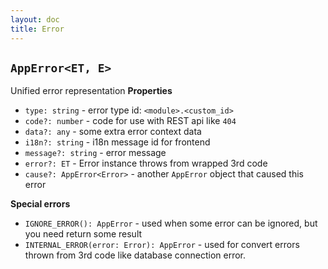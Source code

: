 ```yaml
---
layout: doc
title: Error
---
```


## `AppError<ET, E>`

Unified error representation
**Properties**
- `type: string` - error type id: `<module>.<custom_id>`
- `code?: number` - code for use with REST api like `404`
- `data?: any` - some extra error context data
- `i18n?: string` - i18n message id for frontend
- `message?: string` - error message
- `error?: ET` - Error instance throws from wrapped 3rd code
- `cause?: AppError<Error>` - another `AppError` object that caused this error

**Special errors**

- `IGNORE_ERROR(): AppError` - used when some error can be ignored, but you need return some result
- `INTERNAL_ERROR(error: Error): AppError` - used for convert errors thrown from 3rd code like database connection error.